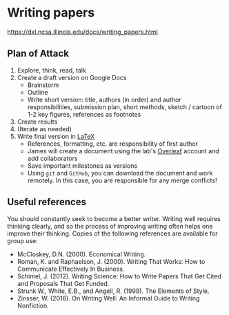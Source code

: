 # Writing papers

https://dxl.ncsa.illinois.edu/docs/writing_papers.html

## Plan of Attack

1. Explore, think, read, talk
2. Create a draft version on Google Docs
     * Brainstorm
     * Outline
     * Write short version: title, authors (in order) and author responsibilities, submission plan, short methods, sketch / cartoon of 1-2 key figures, references as footnotes
3. Create results
4. (Iterate as needed)
5. Write final version in [LaTeX](/latex)
      * References, formatting, etc. are responsibility of first author
      * James will create a document using the lab's [Overleaf](https://www.overleaf.com/) account and add collaborators
      * Save important milestones as versions
      * Using `git` and `GitHub`, you can download the document and work remotely. In this case, you are responsible for any merge conflicts!

## Useful references

You should constantly seek to become a better writer.
Writing well requires thinking clearly, and so the process of improving writing often helps one improve their thinking.
Copies of the following references are available for group use:

* McCloskey, D.N. (2000). Economical Writing.
* Roman, K. and Raphaelson, J. (2000). Writing That Works: How to Communicate Effectively In Business.
* Schimel, J. (2012). Writing Science: How to Write Papers That Get Cited and Proposals That Get Funded.
* Strunk W., White, E.B., and Angell, R. (1999). The Elements of Style.
* Zinsser, W. (2016). On Writing Well: An Informal  Guide to Writing Nonfiction.

